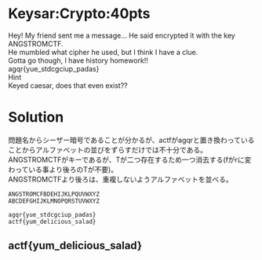 # Keysar:Crypto:40pts
Hey! My friend sent me a message... He said encrypted it with the key ANGSTROMCTF.  
He mumbled what cipher he used, but I think I have a clue.  
Gotta go though, I have history homework!!  
agqr{yue_stdcgciup_padas}  
Hint  
Keyed caesar, does that even exist??  

# Solution
問題名からシーザー暗号であることが分かるが、actfがagqrと置き換わっていることからアルファベットの並びをずらすだけでは不十分である。  
ANGSTROMCTFがキーであるが、Tが二つ存在するため一つ消去する(fがrに変わっている事より後ろのTが不要)。  
ANGSTROMCTFより後ろは、重複しないようアルファベットを並べる。  
```text
ANGSTROMCFBDEHIJKLPQUVWXYZ
ABCDEFGHIJKLMNOPQRSTUVWXYZ

agqr{yue_stdcgciup_padas}
actf{yum_delicious_salad}
```

## actf{yum_delicious_salad}